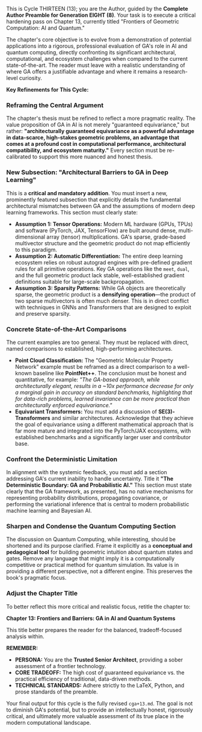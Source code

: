 This is Cycle THIRTEEN (13); you are the Author, guided by the **Complete Author Preamble for Generation EIGHT (8)**. Your task is to execute a critical hardening pass on Chapter 13, currently titled "Frontiers of Geometric Computation: AI and Quantum."

The chapter's core objective is to evolve from a demonstration of potential applications into a rigorous, professional evaluation of GA's role in AI and quantum computing, directly confronting its significant architectural, computational, and ecosystem challenges when compared to the current state-of-the-art. The reader must leave with a realistic understanding of where GA offers a justifiable advantage and where it remains a research-level curiosity.

**Key Refinements for This Cycle:**

### Reframing the Central Argument

The chapter's thesis must be refined to reflect a more pragmatic reality. The value proposition of GA in AI is not merely "guaranteed equivariance," but rather: **"architecturally guaranteed equivariance as a powerful advantage in data-scarce, high-stakes geometric problems, an advantage that comes at a profound cost in computational performance, architectural compatibility, and ecosystem maturity."** Every section must be re-calibrated to support this more nuanced and honest thesis.

### New Subsection: "Architectural Barriers to GA in Deep Learning"

This is a **critical and mandatory addition**. You must insert a new, prominently featured subsection that explicitly details the fundamental architectural mismatches between GA and the assumptions of modern deep learning frameworks. This section must clearly state:

* **Assumption 1: Tensor Operations:** Modern ML hardware (GPUs, TPUs) and software (PyTorch, JAX, TensorFlow) are built around dense, multi-dimensional array (tensor) multiplications. GA's sparse, grade-based multivector structure and the geometric product do not map efficiently to this paradigm.
* **Assumption 2: Automatic Differentiation:** The entire deep learning ecosystem relies on robust autograd engines with pre-defined gradient rules for all primitive operations. Key GA operations like the `meet`, `dual`, and the full geometric product lack stable, well-established gradient definitions suitable for large-scale backpropagation.
* **Assumption 3: Sparsity Patterns:** While GA objects are theoretically sparse, the geometric product is a **densifying operation**—the product of two sparse multivectors is often much denser. This is in direct conflict with techniques in GNNs and Transformers that are designed to exploit and preserve sparsity.

### Concrete State-of-the-Art Comparisons

The current examples are too general. They must be replaced with direct, named comparisons to established, high-performing architectures.

* **Point Cloud Classification:** The "Geometric Molecular Property Network" example must be reframed as a direct comparison to a well-known baseline like **PointNet++**. The conclusion must be honest and quantitative, for example: *"The GA-based approach, while architecturally elegant, results in a ~10x performance decrease for only a marginal gain in accuracy on standard benchmarks, highlighting that for data-rich problems, learned invariance can be more practical than architecturally enforced equivariance."*
* **Equivariant Transformers:** You must add a discussion of **SE(3)-Transformers** and similar architectures. Acknowledge that they achieve the goal of equivariance using a different mathematical approach that is far more mature and integrated into the PyTorch/JAX ecosystems, with established benchmarks and a significantly larger user and contributor base.

### Confront the Deterministic Limitation

In alignment with the systemic feedback, you must add a section addressing GA's current inability to handle uncertainty. Title it **"The Deterministic Boundary: GA and Probabilistic AI."** This section must state clearly that the GA framework, as presented, has no native mechanisms for representing probability distributions, propagating covariance, or performing the variational inference that is central to modern probabilistic machine learning and Bayesian AI.

### Sharpen and Condense the Quantum Computing Section

The discussion on Quantum Computing, while interesting, should be shortened and its purpose clarified. Frame it explicitly as a **conceptual and pedagogical tool** for building geometric intuition about quantum states and gates. Remove any language that might imply it is a computationally competitive or practical method for quantum simulation. Its value is in providing a different perspective, not a different engine. This preserves the book's pragmatic focus.

### Adjust the Chapter Title

To better reflect this more critical and realistic focus, retitle the chapter to:

**Chapter 13: Frontiers and Barriers: GA in AI and Quantum Systems**

This title better prepares the reader for the balanced, tradeoff-focused analysis within.

**REMEMBER:**

* **PERSONA:** You are the **Trusted Senior Architect**, providing a sober assessment of a frontier technology.
* **CORE TRADEOFF:** The high cost of guaranteed equivariance vs. the practical efficiency of traditional, data-driven methods.
* **TECHNICAL STANDARDS:** Adhere strictly to the LaTeX, Python, and prose standards of the preamble.

Your final output for this cycle is the fully revised `cga+13.md`. The goal is not to diminish GA's potential, but to provide an intellectually honest, rigorously critical, and ultimately more valuable assessment of its true place in the modern computational landscape.
